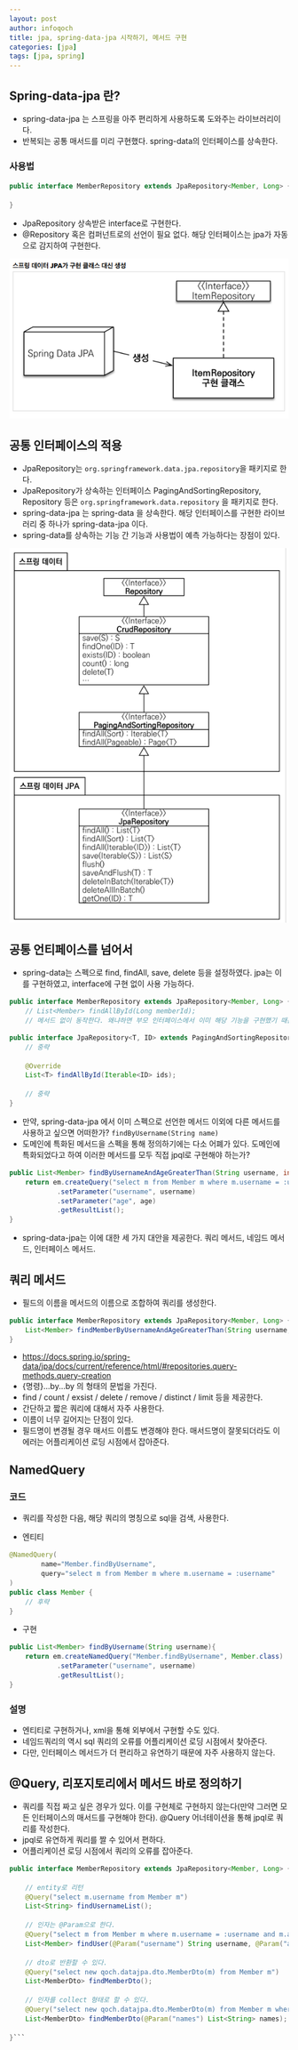 ```yaml
---
layout: post
author: infoqoch
title: jpa, spring-data-jpa 시작하기, 메서드 구현
categories: [jpa]
tags: [jpa, spring]
---
```


## Spring-data-jpa 란?
- spring-data-jpa 는 스프링을 아주 편리하게 사용하도록 도와주는 라이브러리이다.
- 반복되는 공통 매서드를 미리 구현했다. spring-data의 인터페이스를 상속한다. 

### 사용법

```java
public interface MemberRepository extends JpaRepository<Member, Long> {

}
```

- JpaRepository 상속받은 interface로 구현한다. 
- @Repository 혹은 컴퍼넌트로의 선언이 필요 없다. 해당 인터페이스는 jpa가 자동으로 감지하여 구현한다. 

![](/assets/pasteimage/2022-02-15-jpa%20spring-data-jpa%20start/2022-02-15-21-25-39.png)


## 공통 인터페이스의 적용
- JpaRepository는 `org.springframework.data.jpa.repository`을 패키지로 한다. 
- JpaRepository가 상속하는 인터페이스 PagingAndSortingRepository, Repository 등은 `org.springframework.data.repository` 을 패키지로 한다. 
- spring-data-jpa 는 spring-data 을 상속한다. 해당 인터페이스를 구현한 라이브러리 중 하나가 spring-data-jpa 이다.
- spring-data를 상속하는 기능 간 기능과 사용법이 예측 가능하다는 장점이 있다. 

![](/assets/pasteimage/2022-02-15-jpa%20spring-data-jpa%20start/2022-02-15-21-34-53.png)

## 공통 언티페이스를 넘어서
- spring-data는 스펙으로 find, findAll, save, delete 등을 설정하였다. jpa는 이를 구현하였고, interface에 구현 없이 사용 가능하다.

```java
public interface MemberRepository extends JpaRepository<Member, Long> {
    // List<Member> findAllById(Long memberId); 
    // 메서드 없이 동작한다. 왜냐하면 부모 인터페이스에서 이미 해당 기능을 구현했기 때문이다. 
```

```java
public interface JpaRepository<T, ID> extends PagingAndSortingRepository<T, ID>, QueryByExampleExecutor<T> {
    // 중략
    
    @Override
    List<T> findAllById(Iterable<ID> ids);

    // 중략
}
```

- 만약, spring-data-jpa 에서 이미 스펙으로 선언한 메서드 이외에 다른 메서드를 사용하고 싶으면 어떠한가? `findByUsername(String name)`
- 도메인에 특화된 메서드을 스펙을 통해 정의하기에는 다소 어폐가 있다. 도메인에 특화되었다고 하여 이러한 메서드를 모두 직접 jpql로 구현해야 하는가?

```java
public List<Member> findByUsernameAndAgeGreaterThan(String username, int age){
    return em.createQuery("select m from Member m where m.username = :username and m.age > :age", Member.class)
            .setParameter("username", username)
            .setParameter("age", age)
            .getResultList();
}
```

- spring-data-jpa는 이에 대한 세 가지 대안을 제공한다. 쿼리 메서드, 네임드 메서드, 인터페이스 메서드. 

## 쿼리 메서드 
- 필드의 이름을 메서드의 이름으로 조합하여 쿼리를 생성한다. 

```java
public interface MemberRepository extends JpaRepository<Member, Long> {
    List<Member> findMemberByUsernameAndAgeGreaterThan(String username, int age);
}
```

- https://docs.spring.io/spring-data/jpa/docs/current/reference/html/#repositories.query-methods.query-creation
- {명령}...by...by 의 형태의 문법을 가진다. 
- find / count / exsist / delete / remove / distinct / limit 등을 제공한다. 
- 간단하고 짧은 쿼리에 대해서 자주 사용한다.
- 이름이 너무 길어지는 단점이 있다. 
- 필드명이 변경될 경우 매서드 이름도 변경해야 한다. 매서드명이 잘못되더라도 이 에러는 어플리케이션 로딩 시점에서 잡아준다. 

## NamedQuery
### 코드
- 쿼리를 작성한 다음, 해당 쿼리의 명칭으로 sql을 검색, 사용한다. 

- 엔티티

```java
@NamedQuery(
        name="Member.findByUsername",
        query="select m from Member m where m.username = :username"
)
public class Member {
    // 후략
}
```

- 구현

```java
public List<Member> findByUsername(String username){
    return em.createNamedQuery("Member.findByUsername", Member.class)
            .setParameter("username", username)
            .getResultList();
}
```

### 설명 
- 엔티티로 구현하거나, xml을 통해 외부에서 구현할 수도 있다.
- 네임드쿼리의 역시 sql 쿼리의 오류를 어플리케이션 로딩 시점에서 찾아준다.
- 다만, 인터페이스 메서드가 더 편리하고 유연하기 때문에 자주 사용하지 않는다. 

## @Query, 리포지토리에서 메서드 바로 정의하기
- 쿼리를 직접 짜고 싶은 경우가 있다. 이를 구현체로 구현하지 않는다(만약 그러면 모든 인터페이스의 매서드를 구현해야 한다). @Query 어너테이션을 통해 jpql로 쿼리를 작성한다. 
- jpql로 유연하게 쿼리를 짤 수 있어서 편하다. 
- 어플리케이션 로딩 시점에서 쿼리의 오류를 잡아준다. 

```java
public interface MemberRepository extends JpaRepository<Member, Long> {
    
    // entity로 리턴
    @Query("select m.username from Member m")
    List<String> findUsernameList();

    // 인자는 @Param으로 한다. 
    @Query("select m from Member m where m.username = :username and m.age > :age")
    List<Member> findUser(@Param("username") String username, @Param("age") int age);

    // dto로 반환할 수 있다. 
    @Query("select new qoch.datajpa.dto.MemberDto(m) from Member m")
    List<MemberDto> findMemberDto();

    // 인자를 collect 형태로 할 수 있다. 
    @Query("select new qoch.datajpa.dto.MemberDto(m) from Member m where m.username in :names")
    List<MemberDto> findMemberDto(@Param("names") List<String> names);

}```

